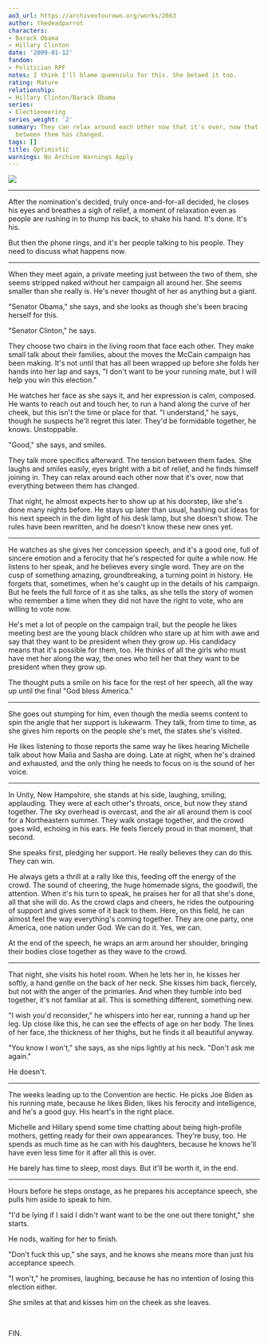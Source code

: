 ```yaml
---
ao3_url: https://archiveofourown.org/works/2663
author: thedeadparrot
characters:
- Barack Obama
- Hillary Clinton
date: '2009-01-12'
fandom:
- Politician RPF
notes: I think I'll blame queenzulu for this. She betaed it too.
rating: Mature
relationship:
- Hillary Clinton/Barack Obama
series:
- Electioneering
series_weight: '2'
summary: They can relax around each other now that it's over, now that everything
  between them has changed.
tags: []
title: Optimistic
warnings: No Archive Warnings Apply
---
```


![](http://pics.livejournal.com/thedeadparrot/pic/00035hka)





---

After the nomination's decided, truly once-and-for-all decided, he closes his eyes and breathes a sigh of relief, a moment of relaxation even as people are rushing in to thump his back, to shake his hand. It's done. It's his.

But then the phone rings, and it's her people talking to his people. They need to discuss what happens now.



---

When they meet again, a private meeting just between the two of them, she seems stripped naked without her campaign all around her. She seems smaller than she really is. He's never thought of her as anything but a giant.

"Senator Obama," she says, and she looks as though she's been bracing herself for this.

"Senator Clinton," he says.

They choose two chairs in the living room that face each other. They make small talk about their families, about the moves the McCain campaign has been making. It's not until that has all been wrapped up before she folds her hands into her lap and says, "I don't want to be your running mate, but I will help you win this election."

He watches her face as she says it, and her expression is calm, composed. He wants to reach out and touch her, to run a hand along the curve of her cheek, but this isn't the time or place for that. "I understand," he says, though he suspects he'll regret this later. They'd be formidable together, he knows. Unstoppable.

"Good," she says, and smiles.

They talk more specifics afterward. The tension between them fades. She laughs and smiles easily, eyes bright with a bit of relief, and he finds himself joining in. They can relax around each other now that it's over, now that everything between them has changed.

That night, he almost expects her to show up at his doorstep, like she's done many nights before. He stays up later than usual, hashing out ideas for his next speech in the dim light of his desk lamp, but she doesn't show. The rules have been rewritten, and he doesn't know these new ones yet.



---

He watches as she gives her concession speech, and it's a good one, full of sincere emotion and a ferocity that he's respected for quite a while now. He listens to her speak, and he believes every single word. They are on the cusp of something amazing, groundbreaking, a turning point in history. He forgets that, sometimes, when he's caught up in the details of his campaign. But he feels the full force of it as she talks, as she tells the story of women who remember a time when they did not have the right to vote, who are willing to vote now.

He's met a lot of people on the campaign trail, but the people he likes meeting best are the young black children who stare up at him with awe and say that they want to be president when they grow up. His candidacy means that it's possible for them, too. He thinks of all the girls who must have met her along the way, the ones who tell her that they want to be president when they grow up.

The thought puts a smile on his face for the rest of her speech, all the way up until the final "God bless America."



---

She goes out stumping for him, even though the media seems content to spin the angle that her support is lukewarm. They talk, from time to time, as she gives him reports on the people she's met, the states she's visited.

He likes listening to those reports the same way he likes hearing Michelle talk about how Malia and Sasha are doing. Late at night, when he's drained and exhausted, and the only thing he needs to focus on is the sound of her voice.



---

In Unity, New Hampshire, she stands at his side, laughing, smiling, applauding. They were at each other's throats, once, but now they stand together. The sky overhead is overcast, and the air all around them is cool for a Northeastern summer. They walk onstage together, and the crowd goes wild, echoing in his ears. He feels fiercely proud in that moment, that second.

She speaks first, pledging her support. He really believes they can do this. They can win.

He always gets a thrill at a rally like this, feeding off the energy of the crowd. The sound of cheering, the huge homemade signs, the goodwill, the attention. When it's his turn to speak, he praises her for all that she's done, all that she will do. As the crowd claps and cheers, he rides the outpouring of support and gives some of it back to them. Here, on this field, he can almost feel the way everything's coming together. They are one party, one America, one nation under God. We can do it. Yes, we can.

At the end of the speech, he wraps an arm around her shoulder, bringing their bodies close together as they wave to the crowd.



---

That night, she visits his hotel room. When he lets her in, he kisses her softly, a hand gentle on the back of her neck. She kisses him back, fiercely, but not with the anger of the primaries. And when they tumble into bed together, it's not familiar at all. This is something different, something new.

"I wish you'd reconsider," he whispers into her ear, running a hand up her leg. Up close like this, he can see the effects of age on her body. The lines of her face, the thickness of her thighs, but he finds it all beautiful anyway.

"You know I won't," she says, as she nips lightly at his neck. "Don't ask me again."

He doesn't.



---

The weeks leading up to the Convention are hectic. He picks Joe Biden as his running mate, because he likes Biden, likes his ferocity and intelligence, and he's a good guy. His heart's in the right place.

Michelle and Hillary spend some time chatting about being high-profile mothers, getting ready for their own appearances. They're busy, too. He spends as much time as he can with his daughters, because he knows he'll have even less time for it after all this is over.

He barely has time to sleep, most days. But it'll be worth it, in the end.



---

Hours before he steps onstage, as he prepares his acceptance speech, she pulls him aside to speak to him.

"I'd be lying if I said I didn't want want to be the one out there tonight," she starts.

He nods, waiting for her to finish.

"Don't fuck this up," she says, and he knows she means more than just his acceptance speech.

"I won't," he promises, laughing, because he has no intention of losing this election either.

She smiles at that and kisses him on the cheek as she leaves.

 

FIN.